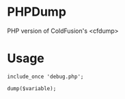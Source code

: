 PHPDump
=========

PHP version of ColdFusion's &lt;cfdump&gt;

Usage
=========
```
include_once 'debug.php';

dump($variable);
```
